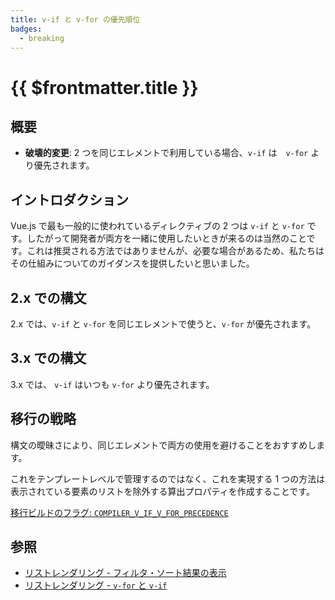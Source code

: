 ```yaml
---
title: v-if と v-for の優先順位
badges:
  - breaking
---
```


# {{ $frontmatter.title }} <MigrationBadges :badges="$frontmatter.badges" />

## 概要

- **破壊的変更**: 2 つを同じエレメントで利用している場合、`v-if` は　`v-for` より優先されます。

## イントロダクション

Vue.js で最も一般的に使われているディレクティブの 2 つは `v-if` と `v-for` です。したがって開発者が両方を一緒に使用したいときが来るのは当然のことです。これは推奨される方法ではありませんが、必要な場合があるため、私たちはその仕組みについてのガイダンスを提供したいと思いました。

## 2.x での構文

2.x では、`v-if` と `v-for` を同じエレメントで使うと、`v-for` が優先されます。

## 3.x での構文

3.x では、 `v-if` はいつも `v-for` より優先されます。

## 移行の戦略

構文の曖昧さにより、同じエレメントで両方の使用を避けることをおすすめします。

これをテンプレートレベルで管理するのではなく、これを実現する 1 つの方法は表示されている要素のリストを除外する算出プロパティを作成することです。

[移行ビルドのフラグ: `COMPILER_V_IF_V_FOR_PRECEDENCE`](migration-build.html#compat-の設定)

## 参照

- [リストレンダリング - フィルタ・ソート結果の表示](/guide/list.html#displaying-filtered-sorted-results)
- [リストレンダリング - `v-for` と `v-if`](/guide/list.html#v-for-with-v-if)
